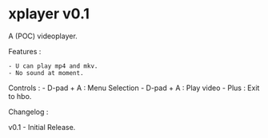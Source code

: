 # xplayer v0.1

A (POC) videoplayer.

Features :

	- U can play mp4 and mkv. 
	- No sound at moment.
	
Controls :
	- D-pad + A : Menu Selection
	- D-pad + A : Play video
	- Plus : Exit to hbo.


Changelog :


v0.1
	- Initial Release.
